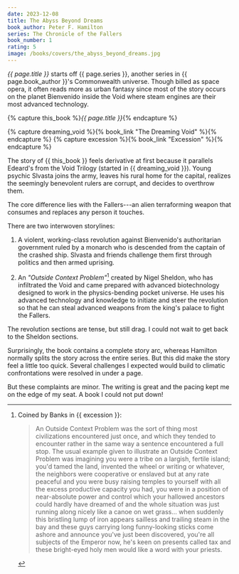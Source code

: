 ```yaml
---
date: 2023-12-08
title: The Abyss Beyond Dreams
book_author: Peter F. Hamilton
series: The Chronicle of the Fallers
book_number: 1
rating: 5
image: /books/covers/the_abyss_beyond_dreams.jpg
---
```


<cite class="book-title">{{ page.title }}</cite> starts off <span
class="book-series">{{ page.series }}</span>, another series in <span
class="author-name">{{ page.book_author }}</span>'s Commonwealth universe.
Though billed as space opera, it often reads more as urban fantasy since most
of the story occurs on the planet Bienvenido inside the Void where steam
engines are their most advanced technology.

{% capture this_book %}<cite class="book-title">{{ page.title }}</cite>{% endcapture %}

{% capture dreaming_void %}{% book_link "The Dreaming Void" %}{% endcapture %}
{% capture excession %}{% book_link "Excession" %}{% endcapture %}

The story of {{ this_book }} feels derivative at first because it parallels
Edeard's from the Void Trilogy (started in {{ dreaming_void }}). Young psychic
Slvasta joins the army, leaves his rural home for the capital, realizes the
seemingly benevolent rulers are corrupt, and decides to overthrow them.

The core difference lies with the Fallers---an alien terraforming weapon that
consumes and replaces any person it touches.

There are two interwoven storylines:

1. A violent, working-class revolution against Bienvenido's authoritarian
   government ruled by a monarch who is descended from the captain of the
   crashed ship. Slvasta and friends challenge them first through politics and
   then armed uprising.

2. An _"Outside Context Problem"_[^excession] created by Nigel Sheldon, who
   has infiltrated the Void and came prepared with advanced biotechnology
   designed to work in the physics-bending pocket universe. He uses his
   advanced technology and knowledge to initiate and steer the revolution so
   that he can steal advanced weapons from the king's palace to fight the
   Fallers.

The revolution sections are tense, but still drag. I could not wait to get
back to the Sheldon sections.

Surprisingly, the book contains a complete story arc, whereas Hamilton
normally splits the story across the entire series. But this did make the
story feel a little too quick. Several challenges I expected would build to
climatic confrontations were resolved in under a page.

But these complaints are minor. The writing is great and the pacing kept me on
the edge of my seat. A book I could not put down!

[^excession]:
    Coined by Banks in {{ excession }}:

    > An Outside Context Problem was the sort of thing most civilizations
    > encountered just once, and which they tended to encounter rather in the
    > same way a sentence encountered a full stop. The usual example given to
    > illustrate an Outside Context Problem was imagining you were a tribe on
    > a largish, fertile island; you'd tamed the land, invented the wheel or
    > writing or whatever, the neighbors were cooperative or enslaved but at
    > any rate peaceful and you were busy raising temples to yourself with all
    > the excess productive capacity you had, you were in a position of
    > near-absolute power and control which your hallowed ancestors could
    > hardly have dreamed of and the whole situation was just running along
    > nicely like a canoe on wet grass... when suddenly this bristling lump of
    > iron appears sailless and trailing steam in the bay and these guys
    > carrying long funny-looking sticks come ashore and announce you've just
    > been discovered, you're all subjects of the Emperor now, he's keen on
    > presents called tax and these bright-eyed holy men would like a word
    > with your priests.

